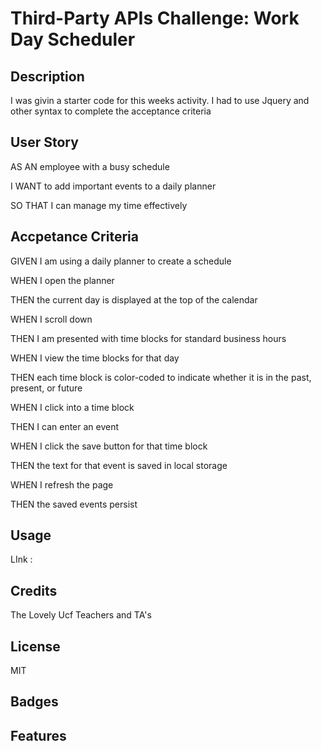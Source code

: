# Third-Party APIs Challenge: Work Day Scheduler


## Description
I was givin a starter code for this weeks activity.
I had to use Jquery and other syntax to complete the acceptance criteria 

##  User Story
AS AN employee with a busy schedule

I WANT to add important events to a daily planner

SO THAT I can manage my time effectively


## Accpetance Criteria
GIVEN I am using a daily planner to create a schedule

WHEN I open the planner

THEN the current day is displayed at the top of the calendar

WHEN I scroll down

THEN I am presented with time blocks for standard business hours

WHEN I view the time blocks for that day

THEN each time block is color-coded to indicate whether it is in the past, present, or future

WHEN I click into a time block

THEN I can enter an event

WHEN I click the save button for that time block

THEN the text for that event is saved in local storage

WHEN I refresh the page

THEN the saved events persist

## Usage
LInk :

## Credits
The Lovely Ucf Teachers and TA's 


## License
MIT

## Badges


## Features

